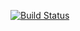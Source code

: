 [![Build Status](https://travis-ci.org/kinmanlui/cse110_week10_lab.svg?branch=master)](https://travis-ci.org/kinmanlui/cse110_week10_lab)
